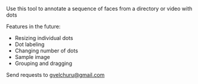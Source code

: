 Use this tool to annotate a sequence of faces from a directory or video with dots




Features in the future:

- Resizing individual dots
- Dot labeling
- Changing number of dots
- Sample image
- Grouping and dragging

Send requests to gvelchuru@gmail.com